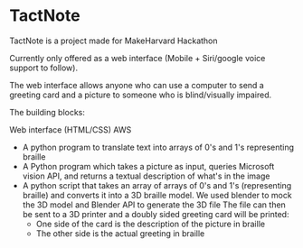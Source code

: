 # TactNote

TactNote is a project made for MakeHarvard Hackathon

Currently only offered as a web interface (Mobile + Siri/google voice support to follow).

The web interface allows anyone who can use a computer to send a greeting card and a picture to someone who is blind/visually impaired.

The building blocks:

Web interface (HTML/CSS)
AWS
- A python program to translate text into arrays of 0's and 1's representing braille
- A Python program which takes a picture as input, queries Microsoft vision API, and returns a textual description of what's in the image
- A python script that takes an array of arrays of 0's and 1's (representing braille) and converts it into a 3D braille model.
We used blender to mock the 3D model and Blender API to generate the 3D file
The file can then be sent to a 3D printer and a doubly sided greeting card will be printed: 
  - One side of the card is the description of the picture in braille 
  - The other side is the actual greeting in braille
